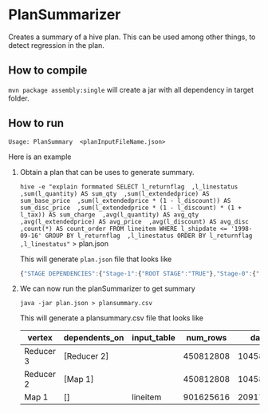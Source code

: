 # PlanSummarizer

Creates a summary of a hive plan. This can be used among other things, to detect regression in the plan.

## How to compile

``mvn package assembly:single`` will create a jar with all dependency in target folder.

## How to run

``Usage: PlanSummary  <planInputFileName.json>``

Here is an example

1. Obtain a plan that can be uses to generate summary.

    ``hive -e "explain formmated SELECT l_returnflag  ,l_linestatus  ,sum(l_quantity) AS sum_qty  ,sum(l_extendedprice) AS sum_base_price  ,sum(l_extendedprice * (1 - l_discount)) AS sum_disc_price  ,sum(l_extendedprice * (1 - l_discount) * (1 + l_tax)) AS sum_charge  ,avg(l_quantity) AS avg_qty  ,avg(l_extendedprice) AS avg_price  ,avg(l_discount) AS avg_disc  ,count(*) AS count_order FROM lineitem WHERE l_shipdate <= '1998-09-16' GROUP BY l_returnflag  ,l_linestatus ORDER BY l_returnflag  ,l_linestatus"`` > plan.json 
    
    This will generate ``plan.json`` file that looks like 
    
    ```javascript
    {"STAGE DEPENDENCIES":{"Stage-1":{"ROOT STAGE":"TRUE"},"Stage-0":{"DEPENDENT STAGES":"Stage-1"}},"STAGE PLANS":{"Stage-1":{"Tez":{"Vertices:":{"Reducer 3":{"Reduce Operator Tree:":{"Select Operator":{"Statistics:":"Num rows: 450812808 Data size: 104588713421 Basic stats: COMPLETE Column stats: NONE","children":{"File Output Operator":{"compressed:":"false","Statistics:":"Num rows: 450812808 Data size: 104588713421 Basic stats: COMPLETE Column stats: NONE","table:":{"input format:":"org.apache.hadoop.mapred.TextInputFormat","output format:":"org.apache.hadoop.hive.ql.io.HiveIgnoreKeyTextOutputFormat","serde:":"org.apache.hadoop.hive.serde2.lazy.LazySimpleSerDe"}}},"outputColumnNames:":["_col0","_col1","_col2","_col3","_col4","_col5","_col6","_col7","_col8","_col9"],"expressions:":"KEY.reducesinkkey0 (type: string), KEY.reducesinkkey1 (type: string), VALUE._col0 (type: double), VALUE._col1 (type: double), VALUE._col2 (type: double), VALUE._col3 (type: double), VALUE._col4 (type: double), VALUE._col5 (type: double), VALUE._col6 (type: double), VALUE._col7 (type: bigint)"}}},"Reducer 2":{"Reduce Operator Tree:":{"Group By Operator":{"aggregations:":["sum(VALUE._col0)","sum(VALUE._col1)","sum(VALUE._col2)","sum(VALUE._col3)","avg(VALUE._col4)","avg(VALUE._col5)","avg(VALUE._col6)","count(VALUE._col7)"],"mode:":"mergepartial","Statistics:":"Num rows: 450812808 Data size: 104588713421 Basic stats: COMPLETE Column stats: NONE","keys:":"KEY._col0 (type: string), KEY._col1 (type: string)","children":{"Reduce Output Operator":{"value expressions:":"_col2 (type: double), _col3 (type: double), _col4 (type: double), _col5 (type: double), _col6 (type: double), _col7 (type: double), _col8 (type: double), _col9 (type: bigint)","sort order:":"++","Statistics:":"Num rows: 450812808 Data size: 104588713421 Basic stats: COMPLETE Column stats: NONE","key expressions:":"_col0 (type: string), _col1 (type: string)"}},"outputColumnNames:":["_col0","_col1","_col2","_col3","_col4","_col5","_col6","_col7","_col8","_col9"]}}},"Map 1":{"Execution mode:":"vectorized","Map Operator Tree:":[{"TableScan":{"alias:":"lineitem","Statistics:":"Num rows: 901625616 Data size: 209177426842 Basic stats: COMPLETE Column stats: NONE","filterExpr:":"(l_shipdate <= '1998-09-16') (type: boolean)","children":{"Select Operator":{"Statistics:":"Num rows: 901625616 Data size: 209177426842 Basic stats: COMPLETE Column stats: NONE","children":{"Group By Operator":{"aggregations:":["sum(l_quantity)","sum(l_extendedprice)","sum((l_extendedprice * (1 - l_discount)))","sum(((l_extendedprice * (1 - l_discount)) * (1 + l_tax)))","avg(l_quantity)","avg(l_extendedprice)","avg(l_discount)","count()"],"mode:":"hash","Statistics:":"Num rows: 901625616 Data size: 209177426842 Basic stats: COMPLETE Column stats: NONE","keys:":"l_returnflag (type: string), l_linestatus (type: string)","children":{"Reduce Output Operator":{"value expressions:":"_col2 (type: double), _col3 (type: double), _col4 (type: double), _col5 (type: double), _col6 (type: struct<count:bigint,sum:double,input:double>), _col7 (type: struct<count:bigint,sum:double,input:double>), _col8 (type: struct<count:bigint,sum:double,input:double>), _col9 (type: bigint)","sort order:":"++","Statistics:":"Num rows: 901625616 Data size: 209177426842 Basic stats: COMPLETE Column stats: NONE","Map-reduce partition columns:":"_col0 (type: string), _col1 (type: string)","key expressions:":"_col0 (type: string), _col1 (type: string)"}},"outputColumnNames:":["_col0","_col1","_col2","_col3","_col4","_col5","_col6","_col7","_col8","_col9"]}},"outputColumnNames:":["l_returnflag","l_linestatus","l_quantity","l_extendedprice","l_discount","l_tax"],"expressions:":"l_returnflag (type: string), l_linestatus (type: string), l_quantity (type: double), l_extendedprice (type: double), l_discount (type: double), l_tax (type: double)"}}}}]}},"DagId:":"root_20161107202436_b97f2221-00ee-4335-a495-847454b3ec60:1","Edges:":{"Reducer 3":{"parent":"Reducer 2","type":"SIMPLE_EDGE"},"Reducer 2":{"parent":"Map 1","type":"SIMPLE_EDGE"}},"DagName:":""}},"Stage-0":{"Fetch Operator":{"Processor Tree:":{"ListSink":{}},"limit:":"-1"}}}}
    ```

2. We can now run the planSummarizer to get summary

    ``java -jar plan.json > plansummary.csv``
    
    This will generate a plansummary.csv file that looks like 
    
    | vertex    | dependents_on      | input_table | num_rows  | data_size    | basic_stats | column_stats | 
    |-----------|--------------------|-------------|-----------|--------------|-------------|--------------| 
    | Reducer 3 | [Reducer 2]        |             | 450812808 | 104588713421 | COMPLETE    | NONE         | 
    | Reducer 2 | [Map 1]            |             | 450812808 | 104588713421 | COMPLETE    | NONE         | 
    | Map 1     | []                 | lineitem    | 901625616 | 209177426842 | COMPLETE    | NONE         | 

